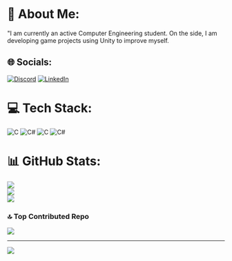 # 💫 About Me:
"I am currently an active Computer Engineering student. On the side, I am developing game projects using Unity to improve myself.


## 🌐 Socials:
[![Discord](https://img.shields.io/badge/Discord-%237289DA.svg?logo=discord&logoColor=white)](https://discord.gg/virtuososlove) [![LinkedIn](https://img.shields.io/badge/LinkedIn-%230077B5.svg?logo=linkedin&logoColor=white)](https://linkedin.com/in/https://www.linkedin.com/in/melih-uzel-131ba024b/) 

# 💻 Tech Stack:
![C](https://img.shields.io/badge/c-%2300599C.svg?style=for-the-badge&logo=c&logoColor=white) ![C#](https://img.shields.io/badge/c%23-%23239120.svg?style=for-the-badge&logo=c-sharp&logoColor=white) ![C](https://img.shields.io/badge/c-%2300599C.svg?style=for-the-badge&logo=c&logoColor=white) ![C#](https://img.shields.io/badge/c%23-%23239120.svg?style=for-the-badge&logo=c-sharp&logoColor=white)
# 📊 GitHub Stats:
![](https://github-readme-stats.vercel.app/api?username=virtuososlove&theme=dark&hide_border=false&include_all_commits=false&count_private=true)<br/>
![](https://github-readme-streak-stats.herokuapp.com/?user=virtuososlove&theme=dark&hide_border=false)<br/>
![](https://github-readme-stats.vercel.app/api/top-langs/?username=virtuososlove&theme=dark&hide_border=false&include_all_commits=false&count_private=true&layout=compact)

### 🔝 Top Contributed Repo
![](https://github-contributor-stats.vercel.app/api?username=virtuososlove&limit=5&theme=dark&combine_all_yearly_contributions=true)

---
[![](https://visitcount.itsvg.in/api?id=virtuososlove&icon=0&color=1)](https://visitcount.itsvg.in)

<!-- Proudly created with GPRM ( https://gprm.itsvg.in ) -->
